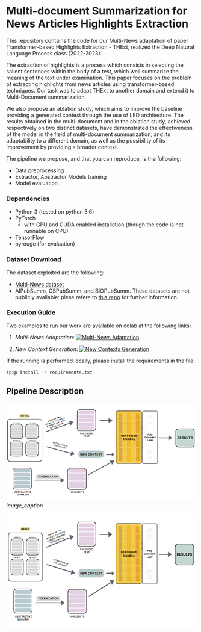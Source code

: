 # Multi-document Summarization for News Articles Highlights Extraction

This repository contains the code for our Multi-News adaptation of paper Transformer-based Highlights Extraction - THExt, realized the Deep Natural Language Process class (2022-2023).

The extraction of highlights is a process which consists in selecting the salient sentences within the body of a test, which well summarize the meaning of the text under examination. This paper focuses on the problem of extracting highlights from news articles using transformer-based techniques. 
Our task was to adapt THExt to another domain and extend it to Multi-Document summarization.

We also propose an ablation study, which aims to improve the baseline providing a generated context through the use of LED architecture. The results obtained in the multi-document and in the ablation study, achieved respectively on two distinct datasets, have demonstrated the effectiveness of the model in the field of multi-document summarization, and its adaptability to a different domain, as well as the possibility of its improvement by providing a broader context.

The pipeline we propose, and that you can reproduce, is the following:

- Data preprocessing
- Extractor, Abstractor Models training
- Model evaluation

### Dependencies
* Python 3 (tested on python 3.6)
* PyTorch
  * with GPU and CUDA enabled installation (though the code is not runnable on CPU)
* TensorFlow
* pyrouge (for evaluation)

### Dataset Download 
The dataset exploited are the following: 
* [Multi-News dataset](https://github.com/Alex-Fabbri/Multi-News)
* AIPubSumm, CSPubSumm, and BIOPubSumm. These datasets are not publicly available: plese refere to [this repo](https://github.com/arcangeloC-137/THExt) for further information.

### Execution Guide

Two examples to run our work are available on colab at the following links: 

1. *Multi-News Adaptation*: [![Multi-News Adaptation](https://colab.research.google.com/assets/colab-badge.svg)](https://colab.research.google.com/drive/1exznryjeKoObylxIuFAe0tV4qMtLle9U)

2. *New Context Generation*: [![New Contexts Generation](https://colab.research.google.com/assets/colab-badge.svg)](https://colab.research.google.com/drive/1fW9SRakKl3uGFOiYlUwaq2kTo96_Xl0s)

If the running is performed locally, please install the requirements in the file:

```bash
!pip install -r requirements.txt
```

## Pipeline Description

<p>
    <img src="https://github.com/arcangeloC-137/Multinews/blob/main/imgs/Multi-Document%20THExt%202.png" alt>
    <em>image_caption</em>
</p>

<div align="center">
  <img src="https://github.com/arcangeloC-137/Multinews/blob/main/imgs/Multi-Document%20THExt%202.png" alt="Alt text" title="Preprocessing pipeline" width="500" height="300">
</div>
